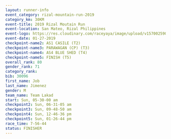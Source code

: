 ```yaml
---
layout: runner-info 
event_category: rizal-mountain-run-2019 
category_km: 30KM 
event-title: 2019 Rizal Moutain Run 
event-location: San Mateo, Rizal Philippines 
event-logo: https://res.cloudinary.com/raceyaya/image/upload/v1570025909/logo/rizal-mountain_gkfete.jpg 
event-date: 01-27-2019 
checkpoint-name2: AS1 CASILE (T2) 
checkpoint-name3: PARAWAGAN (CP) (T3) 
checkpoint-name4: AS4 BLUE SHED (T4) 
checkpoint-name5: FINISH (T5) 
overall_rank: 80
gender_rank: 71
category_rank: 
bib: 30096
first_name: Job
last_name: Jimenez
gender: M
team_name: Team Lakad
start: Sun, 05-30-00 am
checkpoint2: Sun, 06-31-05 am
checkpoint3: Sun, 09-48-50 am
checkpoint4: Sun, 12-46-36 pm
checkpoint5: Sun, 01-26-44 pm
race_time: 7-56-44
status: FINISHER
---
```

